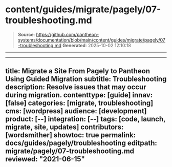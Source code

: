 # content/guides/migrate/pagely/07-troubleshooting.md

> **Source**: https://github.com/pantheon-systems/documentation/blob/main/content/guides/migrate/pagely/07-troubleshooting.md
> **Generated**: 2025-10-02 12:10:18

---

---
title: Migrate a Site From Pagely to Pantheon Using Guided Migration
subtitle: Troubleshooting
description: Resolve issues that may occur during migration.
contenttype: [guide]
innav: [false]
categories: [migrate, troubleshooting]
cms: [wordpress]
audience: [development]
product: [--]
integration: [--]
tags: [code, launch, migrate, site, updates]
contributors: [wordsmither]
showtoc: true
permalink: docs/guides/pagely/troubleshooting
editpath: migrate/pagely/07-troubleshooting.md
reviewed: "2021-06-15"
---

<Partial file="migrate/troubleshooting-migrate-general.md" />
<Partial file="migrate/troubleshooting-wordpress.md" />
